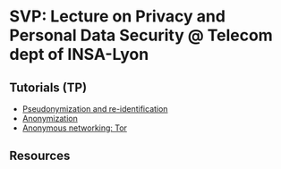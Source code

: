 
# SVP: Lecture on Privacy and Personal Data Security @ Telecom dept of INSA-Lyon 



## Tutorials (TP)
* [Pseudonymization and re-identification](Tutorials/Pseudonymization/Subject_pseudonymization.md)
* [Anonymization](Tutorials/Anonymization/Suject_anonymization.md)
* [Anonymous networking: Tor](Tutorials/Tor/)


## Resources

